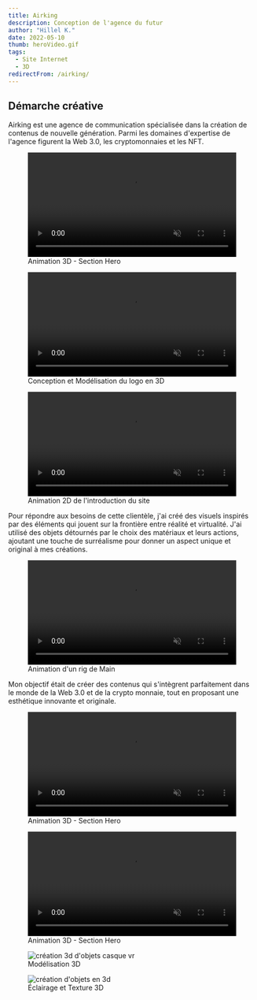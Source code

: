 ```yaml
---
title: Airking
description: Conception de l'agence du futur
author: "Hillel K."
date: 2022-05-10
thumb: heroVideo.gif
tags:
  - Site Internet
  - 3D 
redirectFrom: /airking/
---
```


## Démarche créative
Airking est une agence de communication spécialisée dans la création de contenus de nouvelle génération. Parmi les domaines d'expertise de l'agence figurent la Web 3.0, les cryptomonnaies et les NFT.


<figure>
  <video width="100%" height="auto" loop autoplay muted>
      <source src="/projets/img/airking/heroVideo.mp4" type="video/mp4">
      Your browser does not support the video tag.
  </video>
  <figcaption>Animation 3D - Section Hero</figcaption>
</figure>


<div class="split">
  <figure >
    <video height="auto" width="100%" loop autoplay muted>
        <source src="/projets/img/airking/AnimLogo3D.mp4" type="video/mp4">
        Your browser does not support the video tag.
    </video>
    <figcaption>Conception et Modélisation du logo en 3D</figcaption>
  </figure>

  <figure>
    <video height="auto" width="100%" loop autoplay muted>
        <source src="/projets/img/airking/AnimLogoFlat.mp4" type="video/mp4">
        Your browser does not support the video tag.
    </video>
    <figcaption>Animation 2D de l'introduction du site</figcaption>
  </figure>
</div>


Pour répondre aux besoins de cette clientèle, j'ai créé des visuels inspirés par des éléments qui jouent sur la frontière entre réalité et virtualité. J'ai utilisé des objets détournés par le choix des matériaux et leurs actions, ajoutant une touche de surréalisme pour donner un aspect unique et original à mes créations.


<figure>
  <video width="100%" height="auto" loop autoplay muted>
      <source src="/projets/img/airking/main.mp4" type="video/mp4">
      Your browser does not support the video tag.
  </video>
  <figcaption>Animation d'un rig de Main</figcaption>
</figure>


Mon objectif était de créer des contenus qui s'intègrent parfaitement dans le monde de la Web 3.0 et de la crypto monnaie, tout en proposant une esthétique innovante et originale.

<div class="split">
  <figure >
    <video height="auto" width="100%" loop autoplay muted>
        <source src="/projets/img/airking/loopRing.webm" type="video/mp4">
        Your browser does not support the video tag.
    </video>
    <figcaption>Animation 3D - Section Hero</figcaption>
  </figure>

  <figure>
    <video height="auto" width="100%" loop autoplay muted>
        <source src="/projets/img/airking/busteGlitch.mp4" type="video/mp4">
        Your browser does not support the video tag.
    </video>
    <figcaption>Animation 3D - Section Hero</figcaption>
  </figure>
</div>




<div class="split">

  <figure>
    <img class="rounded" src="/projets/img/airKing/Objets1.jpg" alt="création 3d d'objets casque vr"/>
    <figcaption>Modélisation 3D</figcaption> 
  </figure>

  <figure>
    <img class="rounded" src="/projets/img/airKing/Objets2.jpg" alt="création d'objets en 3d"/>
    <figcaption>Éclairage et Texture 3D</figcaption> 
  </figure>
  
</div>